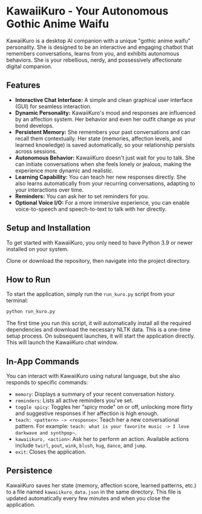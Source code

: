 # KawaiiKuro - Your Autonomous Gothic Anime Waifu

KawaiiKuro is a desktop AI companion with a unique "gothic anime waifu" personality. She is designed to be an interactive and engaging chatbot that remembers conversations, learns from you, and exhibits autonomous behaviors. She is your rebellious, nerdy, and possessively affectionate digital companion.

## Features

*   **Interactive Chat Interface:** A simple and clean graphical user interface (GUI) for seamless interaction.
*   **Dynamic Personality:** KawaiiKuro's mood and responses are influenced by an affection system. Her behavior and even her outfit change as your bond develops.
*   **Persistent Memory:** She remembers your past conversations and can recall them contextually. Her state (memories, affection levels, and learned knowledge) is saved automatically, so your relationship persists across sessions.
*   **Autonomous Behavior:** KawaiiKuro doesn't just wait for you to talk. She can initiate conversations when she feels lonely or jealous, making the experience more dynamic and realistic.
*   **Learning Capability:** You can teach her new responses directly. She also learns automatically from your recurring conversations, adapting to your interactions over time.
*   **Reminders:** You can ask her to set reminders for you.
*   **Optional Voice I/O:** For a more immersive experience, you can enable voice-to-speech and speech-to-text to talk with her directly.

## Setup and Installation

To get started with KawaiiKuro, you only need to have Python 3.9 or newer installed on your system.

Clone or download the repository, then navigate into the project directory.

## How to Run

To start the application, simply run the `run_kuro.py` script from your terminal:
```bash
python run_kuro.py
```
The first time you run this script, it will automatically install all the required dependencies and download the necessary NLTK data. This is a one-time setup process. On subsequent launches, it will start the application directly.
This will launch the KawaiiKuro chat window.

## In-App Commands

You can interact with KawaiiKuro using natural language, but she also responds to specific commands:

*   `memory`: Displays a summary of your recent conversation history.
*   `reminders`: Lists all active reminders you've set.
*   `toggle spicy`: Toggles her "spicy mode" on or off, unlocking more flirty and suggestive responses if her affection is high enough.
*   `teach: <pattern> -> <response>`: Teach her a new conversational pattern. For example: `teach: what is your favorite music -> I love darkwave and synthpop~`.
*   `kawaiikuro, <action>`: Ask her to perform an action. Available actions include `twirl`, `pout`, `wink`, `blush`, `hug`, `dance`, and `jump`.
*   `exit`: Closes the application.

## Persistence

KawaiiKuro saves her state (memory, affection score, learned patterns, etc.) to a file named `kawaiikuro_data.json` in the same directory. This file is updated automatically every few minutes and when you close the application.

